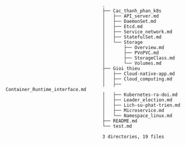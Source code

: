                                        .
                                        ├── Cac_thanh_phan_k8s
                                        │   ├── API_server.md
                                        │   ├── DaemonSet.md
                                        │   ├── Etcd.md
                                        │   ├── Service_network.md
                                        │   ├── StatefulSet.md
                                        │   └── Storage
                                        │       ├── Overview.md
                                        │       ├── PVnPVC.md
                                        │       ├── StorageClass.md
                                        │       └── Volumes.md
                                        ├── Gioi thieu
                                        │   ├── Cloud-native-app.md
                                        │   ├── Cloud_computing.md
                                        │   ├── Container_Runtime_interface.md
                                        │   ├── Kubernetes-ra-doi.md
                                        │   ├── Leader_election.md
                                        │   ├── Lich-su-phat-trien.md
                                        │   ├── Microservice.md
                                        │   └── Namespace_linux.md
                                        ├── README.md
                                        └── test.md
                                        
                                        3 directories, 19 files
